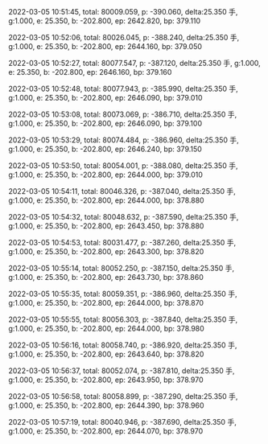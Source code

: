 2022-03-05 10:51:45, total: 80009.059, p: -390.060, delta:25.350 手, g:1.000, e: 25.350, b: -202.800, ep: 2642.820, bp: 379.110

2022-03-05 10:52:06, total: 80026.045, p: -388.240, delta:25.350 手, g:1.000, e: 25.350, b: -202.800, ep: 2644.160, bp: 379.050

2022-03-05 10:52:27, total: 80077.547, p: -387.120, delta:25.350 手, g:1.000, e: 25.350, b: -202.800, ep: 2646.160, bp: 379.160

2022-03-05 10:52:48, total: 80077.943, p: -385.990, delta:25.350 手, g:1.000, e: 25.350, b: -202.800, ep: 2646.090, bp: 379.010

2022-03-05 10:53:08, total: 80073.069, p: -386.710, delta:25.350 手, g:1.000, e: 25.350, b: -202.800, ep: 2646.090, bp: 379.100

2022-03-05 10:53:29, total: 80074.484, p: -386.960, delta:25.350 手, g:1.000, e: 25.350, b: -202.800, ep: 2646.240, bp: 379.150

2022-03-05 10:53:50, total: 80054.001, p: -388.080, delta:25.350 手, g:1.000, e: 25.350, b: -202.800, ep: 2644.000, bp: 379.010

2022-03-05 10:54:11, total: 80046.326, p: -387.040, delta:25.350 手, g:1.000, e: 25.350, b: -202.800, ep: 2644.000, bp: 378.880

2022-03-05 10:54:32, total: 80048.632, p: -387.590, delta:25.350 手, g:1.000, e: 25.350, b: -202.800, ep: 2643.450, bp: 378.880

2022-03-05 10:54:53, total: 80031.477, p: -387.260, delta:25.350 手, g:1.000, e: 25.350, b: -202.800, ep: 2643.300, bp: 378.820

2022-03-05 10:55:14, total: 80052.250, p: -387.150, delta:25.350 手, g:1.000, e: 25.350, b: -202.800, ep: 2643.730, bp: 378.860

2022-03-05 10:55:35, total: 80059.351, p: -386.960, delta:25.350 手, g:1.000, e: 25.350, b: -202.800, ep: 2644.000, bp: 378.870

2022-03-05 10:55:55, total: 80056.303, p: -387.840, delta:25.350 手, g:1.000, e: 25.350, b: -202.800, ep: 2644.000, bp: 378.980

2022-03-05 10:56:16, total: 80058.740, p: -386.920, delta:25.350 手, g:1.000, e: 25.350, b: -202.800, ep: 2643.640, bp: 378.820

2022-03-05 10:56:37, total: 80052.074, p: -387.810, delta:25.350 手, g:1.000, e: 25.350, b: -202.800, ep: 2643.950, bp: 378.970

2022-03-05 10:56:58, total: 80058.899, p: -387.290, delta:25.350 手, g:1.000, e: 25.350, b: -202.800, ep: 2644.390, bp: 378.960

2022-03-05 10:57:19, total: 80040.946, p: -387.690, delta:25.350 手, g:1.000, e: 25.350, b: -202.800, ep: 2644.070, bp: 378.970